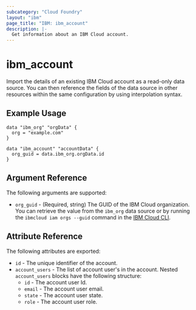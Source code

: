 ```yaml
---
subcategory: "Cloud Foundry"
layout: "ibm"
page_title: "IBM: ibm_account"
description: |-
  Get information about an IBM Cloud account.
---
```


# ibm\_account

Import the details of an existing IBM Cloud account as a read-only data source. You can then reference the fields of the data source in other resources within the same configuration by using interpolation syntax.

## Example Usage

```hcl
data "ibm_org" "orgData" {
  org = "example.com"
}

data "ibm_account" "accountData" {
  org_guid = data.ibm_org.orgData.id
}
```

## Argument Reference

The following arguments are supported:

* `org_guid` - (Required, string) The GUID of the IBM Cloud organization. You can retrieve the value from the `ibm_org` data source or by running the `ibmcloud iam orgs --guid` command in the [IBM Cloud CLI](https://cloud.ibm.com/docs/cli?topic=cloud-cli-getting-started).

## Attribute Reference

The following attributes are exported:

* `id` - The unique identifier of the account.  
* `account_users` - The list of account user's in the account. Nested `account_users` blocks have the following structure:
  * `id` -  The account user Id.
  * `email` - The account user email.
  * `state` -  The account user state.
  * `role` -  The account user role.